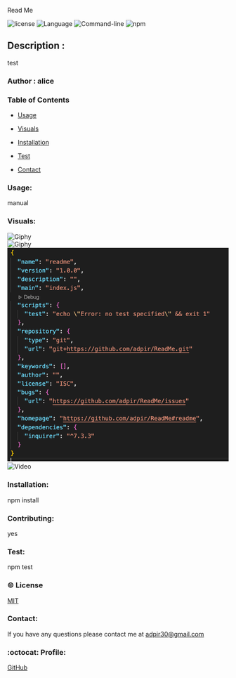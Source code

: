 

 Read Me
 

![license](https://img.shields.io/badge/license-MIT-blue.svg)
![Language](https://img.shields.io/badge/Languages-HTML,CSS,Jquery,Nodes-violet.svg)
![Command-line](https://img.shields.io/badge/Command-line-blueviolet.svg)
![npm](https://img.shields.io/badge/npm-red.svg)

## Description : 
test


### Author : alice


### Table of Contents 

* [Usage](#Usage)

* [Visuals](#Visuals)

* [Installation](#Installation)

* [Test](#Test)

* [Contact](#Contact)


 ### Usage:

 manual


### Visuals:
 
![Giphy](images/gif.gif)<br>
![Giphy](images/jso.gif)<br>
![image](images/readme.png)<br>
![Video](https://drive.google.com/file/d/1L9q1O3jtoGaa-UiK12JqNVU3Jq4YLfAz/view)

 
### Installation:

npm install


### Contributing:

yes


### Test:

npm test


### :copyright: License


[MIT](https://github.com/adpir/README-Generator/blob/main/LICENSE)


### Contact:

If you have any questions please contact me at adpir30@gmail.com


### :octocat: Profile:

[GitHub](https://github.com/adpir?tab=repositories)
    
    